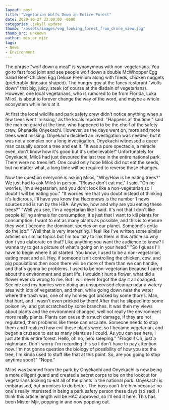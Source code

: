 ```yaml
---
layout: post
title: "Vegetarian Wolfs Down an Entire Forest"
date: 2020-10-27 23:09:00 -0500
categories: jekyll update
thumb: "/assets/images/veg_looking_forest_from_drone_view.jpg"
thumb_src: unknown
author: mister_mjir
tags:
- News
- Environment
---
```


The phrase "wolf down a meal" is synonymous with non-vegetarians. You go to fast food joint and see people wolf down a double McWhopper Egg Salad Beef-Chicken Egg
Deluxe Premium along with frieds, chicken nuggets (preferably dinosaur shaped). The hungry guy at the fancy resturant "wolfs down" that big, juicy, steak (of
course at the disdain of vegetarians). However, one local vegetarians, who is rumored to be from Florida, Luka Miloš, is about to forever change the way of the word,
and maybe a whole ecosystem while he's at it.

At first the local wildlife and park safety crew didn't notice anything when a few trees went 'missing,' as the locals reported. "Happens all the time," said the man
on guard at the time, who happened to be the cheif of the safety crew, Ghenadie Onyekachi. However, as the days went on, more and more trees went missing. Onyekachi
decided an investigation was needed, but it was not a complex nor a long investigation. Onyekachi witnessed a queer man casually uproot a tree and eat it. "It was
a pure spectacle, a miracle even, don't know how it's good but it's unbelievable!" Unfortunately for Onyekachi, Miloš had just devoured the last tree in the entire
national park. There were no trees left. One could only hope Miloš did not eat the seeds, but no matter what, a long time will be required to reverse these changes.

Now the question everyone is asking Miloš, "Why/How is he eating trees?" We just had to ask Miloš in person. "Please don't eat me," I said. "Oh no worries, I'm a
vegetarian, and you don't look like a non-vegetarian so I doubt I will be eating you." "It worries me that you doubt instead of thinking it's ludicrous, I'll have
you know the Hecrenews is the number 1 news sources and is run by the HBA. Anywho, how and why are you eating these trees?" "Well you see, I'm a vegetarian like I said.
It's not that I don't like people killing animals for consumption, it's just that I want to kill plants for consumption. I want to eat as many plants as possible, and
this is to ensure they won't become the dominant species on our planet. Someone's gotta do the job." "Well that is very interesting. I feel like I've written some
similar articles on similar topics but I'm too lazy to link them in this article so why don't you elaborate on that? Like anything you want the audience to know? I
wanna try to get a picture of what's going on in your head." "So I guess I'll have to begin where it all started. You know, I used to be a non-vegetarian, eating meat
and all. Hey, if someone isn't controlling the chicken, cow, and pig populations then soon there will be more of them than we can handle, and that's gonna be problems.
I used to be non-vegetarian because I cared about the environment and plant life. I wouldn't hurt a flower, what did a flower ever do wrong to me. But I will never
forgot the day it all changed. See me and my homies were doing an unsupervised cleanup near a watery area with lots of vegetation, and then, while going down near the
water where the trash was, one of my homies got pricked by some thorns. Man, that hurt, and I wasn't even pricked by them! After that he slipped into some poison ivy,
and got scratched by some branches. It was then my views about plants and the environment changed, well not really the environment more really plants. Plants can
cause this much damage, if they are not regulated, then problems like these can escalate. Someone needs to stop them and I realized how evil these plants were, so I
became vegetarian, and began a crusade to eat as many plants as I could. As you can see here, I just ate this entire forest. Hello, oh no, he's sleeping." "Frogs!!!
Oh, just a nightmare. Don't worry I'm recording this so I don't have to pay attention now. I'm not gonna question the biology of possibility of how you ate the
tree, I'm kinda used to stuff like that at this point. So, are you going to stop anytime soon?" "Nope."

Miloš was banned from the park by Onyekachi and Onyekachi is now being a more diligent guard and created a secret corps to be on the lookout for vegetarians looking
to eat all of the plants in the national park. Onyekachi is embarassed, but promises to do better. The boss can't fire him because no one's really interested in
being a park safety person these days (so sad). I think this article length will be HAC approved, so I'll end it here. This has been Mister Mjir, popping in and now
popping out.
